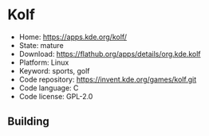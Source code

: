 # Kolf

- Home: https://apps.kde.org/kolf/
- State: mature
- Download: https://flathub.org/apps/details/org.kde.kolf
- Platform: Linux
- Keyword: sports, golf
- Code repository: https://invent.kde.org/games/kolf.git
- Code language: C
- Code license: GPL-2.0

## Building
